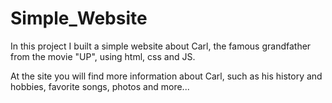 # Simple_Website

In this project I built a simple website about Carl, the famous grandfather from the movie "UP", using html, css and JS.

At the site you will find more information about Carl, such as his history and hobbies, favorite songs, photos and more...
